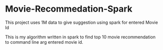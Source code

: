 # Movie-Recommedation-Spark
This project uses 1M data to give suggestion using spark for entered Movie Id

This is my algorithm written in spark to find top 10 movie recommendation to command line arg entered movie id. 

